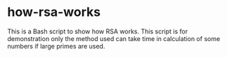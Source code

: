 # how-rsa-works
This is a Bash script to show how RSA works. 
This script is for demonstration only the method used can take time in calculation of some numbers if large primes are used.
